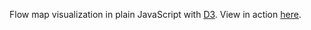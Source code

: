 Flow map visualization in plain JavaScript with [D3][d3]. View in action [here][demo].

[d3]: http://d3js.org/
[demo]: http://diuf.unifr.ch/people/boyandii/experiments/jflowmap-js/